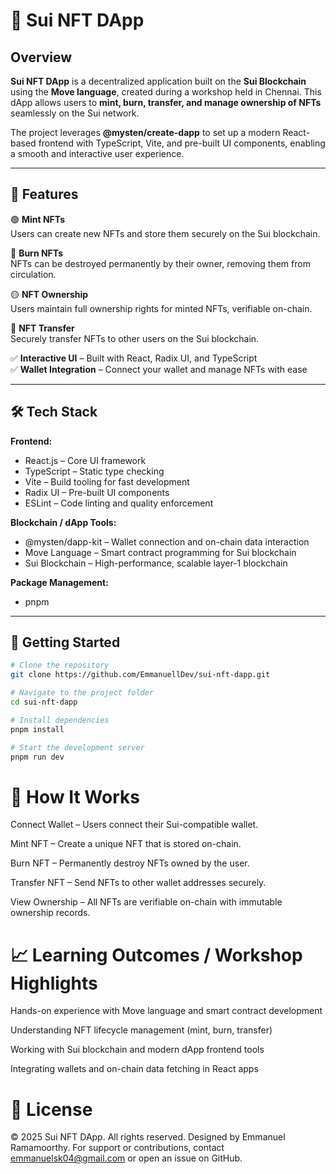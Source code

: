 # 💎 Sui NFT DApp

## Overview
**Sui NFT DApp** is a decentralized application built on the **Sui Blockchain** using the **Move language**, created during a workshop held in Chennai. This dApp allows users to **mint, burn, transfer, and manage ownership of NFTs** seamlessly on the Sui network.  

The project leverages **@mysten/create-dapp** to set up a modern React-based frontend with TypeScript, Vite, and pre-built UI components, enabling a smooth and interactive user experience.

---

## 🎨 Features

🟢 **Mint NFTs**  
Users can create new NFTs and store them securely on the Sui blockchain.  

🔴 **Burn NFTs**  
NFTs can be destroyed permanently by their owner, removing them from circulation.  

🟡 **NFT Ownership**  
Users maintain full ownership rights for minted NFTs, verifiable on-chain.  

🔵 **NFT Transfer**  
Securely transfer NFTs to other users on the Sui blockchain.  

✅ **Interactive UI** – Built with React, Radix UI, and TypeScript  
✅ **Wallet Integration** – Connect your wallet and manage NFTs with ease  

---

## 🛠️ Tech Stack

**Frontend:**  
- React.js – Core UI framework  
- TypeScript – Static type checking  
- Vite – Build tooling for fast development  
- Radix UI – Pre-built UI components  
- ESLint – Code linting and quality enforcement  

**Blockchain / dApp Tools:**  
- @mysten/dapp-kit – Wallet connection and on-chain data interaction  
- Move Language – Smart contract programming for Sui blockchain  
- Sui Blockchain – High-performance, scalable layer-1 blockchain  

**Package Management:**  
- pnpm  

---

## 🚀 Getting Started

```bash
# Clone the repository
git clone https://github.com/EmmanuellDev/sui-nft-dapp.git

# Navigate to the project folder
cd sui-nft-dapp

# Install dependencies
pnpm install

# Start the development server
pnpm run dev

```

# 📝 How It Works

Connect Wallet – Users connect their Sui-compatible wallet.

Mint NFT – Create a unique NFT that is stored on-chain.

Burn NFT – Permanently destroy NFTs owned by the user.

Transfer NFT – Send NFTs to other wallet addresses securely.

View Ownership – All NFTs are verifiable on-chain with immutable ownership records.

# 📈 Learning Outcomes / Workshop Highlights

Hands-on experience with Move language and smart contract development

Understanding NFT lifecycle management (mint, burn, transfer)

Working with Sui blockchain and modern dApp frontend tools

Integrating wallets and on-chain data fetching in React apps

# 📜 License

© 2025 Sui NFT DApp. All rights reserved. Designed by Emmanuel Ramamoorthy.
For support or contributions, contact emmanuelsk04@gmail.com or open an issue on GitHub.
